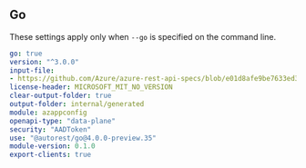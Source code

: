 ## Go

These settings apply only when `--go` is specified on the command line.

``` yaml
go: true
version: "^3.0.0"
input-file:
- https://github.com/Azure/azure-rest-api-specs/blob/e01d8afe9be7633ed36db014af16d47fec01f737/specification/appconfiguration/data-plane/Microsoft.AppConfiguration/stable/1.0/appconfiguration.json
license-header: MICROSOFT_MIT_NO_VERSION
clear-output-folder: true
output-folder: internal/generated
module: azappconfig
openapi-type: "data-plane"
security: "AADToken"
use: "@autorest/go@4.0.0-preview.35"
module-version: 0.1.0
export-clients: true
```
